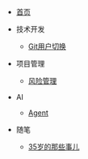 * [首页](/)

* 技术开发
  * [Git用户切换](docs/articles/tech/user-switch.md)

* 项目管理
  * [风险管理](docs/articles/management/risk-management.md) 

* AI
  * [Agent](docs/articles/ai/1-Agent.md)

* 随笔
  * [35岁的那些事儿](docs/articles/life/1-35.md)


